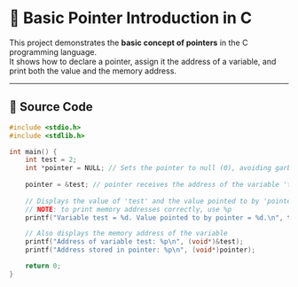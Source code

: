 # 🧠 Basic Pointer Introduction in C

This project demonstrates the **basic concept of pointers** in the C programming language.  
It shows how to declare a pointer, assign it the address of a variable, and print both the value and the memory address.

---

## 📌 Source Code

```c
#include <stdio.h>
#include <stdlib.h>

int main() {
    int test = 2;
    int *pointer = NULL; // Sets the pointer to null (0), avoiding garbage values
    
    pointer = &test; // pointer receives the address of the variable 'test'
    
    // Displays the value of 'test' and the value pointed to by 'pointer'
    // NOTE: to print memory addresses correctly, use %p
    printf("Variable test = %d. Value pointed to by pointer = %d.\n", test, *pointer);

    // Also displays the memory address of the variable
    printf("Address of variable test: %p\n", (void*)&test);
    printf("Address stored in pointer: %p\n", (void*)pointer);

    return 0;
}
